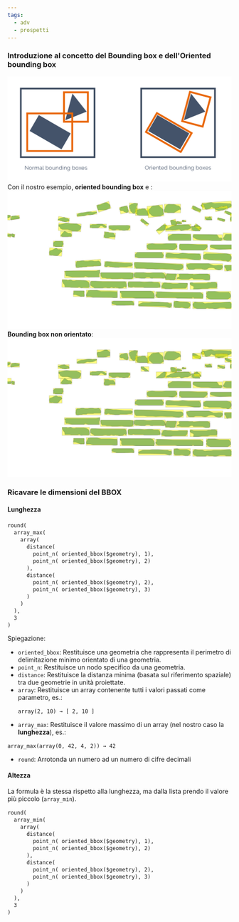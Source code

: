 ```yaml
---
tags:
  - adv
  - prospetti
---
```

### Introduzione al concetto del **Bounding box** e dell'**Oriented bounding box**

![](img/normal-oriented-bbox.png)
Con il nostro esempio, **oriented bounding box** e :
![](img/oriented-bounding-box.png)
**Bounding box non orientato**:
![](img/bounding-box.png)
### Ricavare le dimensioni del BBOX

#### Lunghezza

```
round(
  array_max(
    array(  
      distance(
        point_n( oriented_bbox($geometry), 1),
        point_n( oriented_bbox($geometry), 2)
      ),
      distance(  
        point_n( oriented_bbox($geometry), 2),
        point_n( oriented_bbox($geometry), 3)
      )
    )
  ),
  3
)
```

Spiegazione:
- `oriented_bbox`: Restituisce una geometria che rappresenta il perimetro di delimitazione minimo orientato di una geometria.
- `point_n`: Restituisce un nodo specifico da una geometria.
- `distance`: Restituisce la distanza minima (basata sul riferimento spaziale) tra due geometrie in unità proiettate.
- `array`: Restituisce un array contenente tutti i valori passati come parametro, es.:  
  ```
  array(2, 10) → [ 2, 10 ]
  ```
- `array_max`: Restituisce il valore massimo di un array (nel nostro caso la **lunghezza**), es.:
```
array_max(array(0, 42, 4, 2)) → 42
```
- `round`: Arrotonda un numero ad un numero di cifre decimali

#### Altezza
La formula è la stessa rispetto alla lunghezza, ma dalla lista prendo il valore più piccolo (`array_min`).

```
round(
  array_min(
    array(  
      distance(
        point_n( oriented_bbox($geometry), 1),
        point_n( oriented_bbox($geometry), 2)
      ),
      distance(  
        point_n( oriented_bbox($geometry), 2),
        point_n( oriented_bbox($geometry), 3)
      )
    )
  ),
  3
)
```